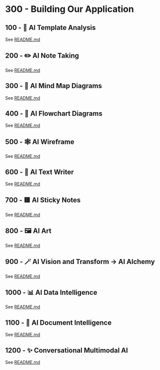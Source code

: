 # 300 - Building Our Application

## 100 - 🔆  AI Template Analysis

See [README.md](./100/README.md)

## 200 - ✏️ AI Note Taking

See [README.md](./200/README.md)

## 300 - 🧠  AI Mind Map Diagrams

See [README.md](./300/README.md)

## 400 - 🔷  AI Flowchart Diagrams

See [README.md](./400/README.md)

## 500 - 🕸️  AI Wireframe

See [README.md](./500/README.md)

## 600 - 📝  AI Text Writer

See [README.md](./600/README.md)

## 700 - 🟨  AI Sticky Notes

See [README.md](./700/README.md)

## 800 - 🖼️  AI Art

See [README.md](./800/README.md)

## 900 - 🪄  AI Vision and Transform → AI Alchemy

See [README.md](./900/README.md)

## 1000 - 📊  AI Data Intelligence

See [README.md](./1000/README.md)

## 1100 - 📄  AI Document Intelligence

See [README.md](./1100/README.md)

## 1200 - ✨  Conversational Multimodal AI

See [README.md](./1200/README.md)

